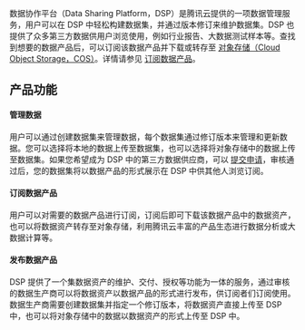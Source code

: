 数据协作平台（Data Sharing Platform，DSP）是腾讯云提供的一项数据管理服务，用户可以在 DSP 中轻松构建数据集，并通过版本修订来维护数据集。DSP 也提供了众多第三方数据供用户浏览使用，例如行业报告、大数据测试样本等。查找到想要的数据产品后，可以订阅该数据产品并下载或转存至 [对象存储（Cloud Object Storage，COS）](https://cloud.tencent.com/document/product/436)。详情请参见 [订阅数据产品](#subscription)。

## 产品功能

#### 管理数据

用户可以通过创建数据集来管理数据，每个数据集通过修订版本来管理和更新数据。您可以选择将本地的数据上传至数据集，也可以选择将对象存储中的数据上传至数据集。如果您希望成为 DSP 中的第三方数据供应商，可以 [提交申请](https://cloud.tencent.com/apply/p/fltbmdilywd)，审核通过后，您的数据集将以数据产品的形式展示在 DSP 中供其他人浏览订阅。

<span id="subscription"></span>
#### 订阅数据产品

用户可以对需要的数据产品进行订阅，订阅后即可下载该数据产品中的数据资产，也可以将数据资产转存至对象存储，利用腾讯云丰富的产品生态进行数据分析或大数据计算等。

#### 发布数据产品

DSP 提供了一个集数据资产的维护、交付、授权等功能为一体的服务，通过审核的数据生产商可以将数据资产以数据产品的形式进行发布，供订阅者们订阅使用。数据生产商需要创建数据集并指定一个修订版本，将数据资产直接上传至 DSP 中，也可以将对象存储中的数据以数据资产的形式上传至 DSP 中。
